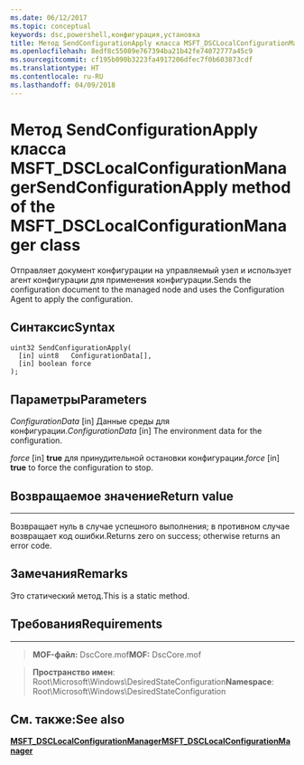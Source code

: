 ```yaml
---
ms.date: 06/12/2017
ms.topic: conceptual
keywords: dsc,powershell,конфигурация,установка
title: Метод SendConfigurationApply класса MSFT_DSCLocalConfigurationManager
ms.openlocfilehash: 8edf8c55089e767394ba21b42fe74072777a45c9
ms.sourcegitcommit: cf195b090b3223fa4917206dfec7f0b603873cdf
ms.translationtype: HT
ms.contentlocale: ru-RU
ms.lasthandoff: 04/09/2018
---
```

# <a name="sendconfigurationapply-method-of-the-msftdsclocalconfigurationmanager-class"></a><span data-ttu-id="2d1ca-103">Метод SendConfigurationApply класса MSFT_DSCLocalConfigurationManager</span><span class="sxs-lookup"><span data-stu-id="2d1ca-103">SendConfigurationApply method of the MSFT_DSCLocalConfigurationManager class</span></span>

<span data-ttu-id="2d1ca-104">Отправляет документ конфигурации на управляемый узел и использует агент конфигурации для применения конфигурации.</span><span class="sxs-lookup"><span data-stu-id="2d1ca-104">Sends the configuration document to the managed node and uses the Configuration Agent to apply the configuration.</span></span>

<a name="syntax"></a><span data-ttu-id="2d1ca-105">Синтаксис</span><span class="sxs-lookup"><span data-stu-id="2d1ca-105">Syntax</span></span>
------

```mof
uint32 SendConfigurationApply(
  [in] uint8   ConfigurationData[],
  [in] boolean force
);
```

<a name="parameters"></a><span data-ttu-id="2d1ca-106">Параметры</span><span class="sxs-lookup"><span data-stu-id="2d1ca-106">Parameters</span></span>
----------

<span data-ttu-id="2d1ca-107">*ConfigurationData* \[in\] Данные среды для конфигурации.</span><span class="sxs-lookup"><span data-stu-id="2d1ca-107">*ConfigurationData* \[in\] The environment data for the configuration.</span></span>

<span data-ttu-id="2d1ca-108">*force* \[in\] **true** для принудительной остановки конфигурации.</span><span class="sxs-lookup"><span data-stu-id="2d1ca-108">*force* \[in\] **true** to force the configuration to stop.</span></span>

## <a name="return-value"></a><span data-ttu-id="2d1ca-109">Возвращаемое значение</span><span class="sxs-lookup"><span data-stu-id="2d1ca-109">Return value</span></span>
------------

<span data-ttu-id="2d1ca-110">Возвращает нуль в случае успешного выполнения; в противном случае возвращает код ошибки.</span><span class="sxs-lookup"><span data-stu-id="2d1ca-110">Returns zero on success; otherwise returns an error code.</span></span>

## <a name="remarks"></a><span data-ttu-id="2d1ca-111">Замечания</span><span class="sxs-lookup"><span data-stu-id="2d1ca-111">Remarks</span></span>

<span data-ttu-id="2d1ca-112">Это статический метод.</span><span class="sxs-lookup"><span data-stu-id="2d1ca-112">This is a static method.</span></span>

## <a name="requirements"></a><span data-ttu-id="2d1ca-113">Требования</span><span class="sxs-lookup"><span data-stu-id="2d1ca-113">Requirements</span></span>
------------
><span data-ttu-id="2d1ca-114">**MOF-файл:** DscCore.mof</span><span class="sxs-lookup"><span data-stu-id="2d1ca-114">**MOF:** DscCore.mof</span></span>

><span data-ttu-id="2d1ca-115">**Пространство имен**: Root\Microsoft\Windows\DesiredStateConfiguration</span><span class="sxs-lookup"><span data-stu-id="2d1ca-115">**Namespace**: Root\Microsoft\Windows\DesiredStateConfiguration</span></span>


## <a name="see-also"></a><span data-ttu-id="2d1ca-116">См. также:</span><span class="sxs-lookup"><span data-stu-id="2d1ca-116">See also</span></span>


[<span data-ttu-id="2d1ca-117">**MSFT_DSCLocalConfigurationManager**</span><span class="sxs-lookup"><span data-stu-id="2d1ca-117">**MSFT_DSCLocalConfigurationManager**</span></span>](msft-dsclocalconfigurationmanager.md)